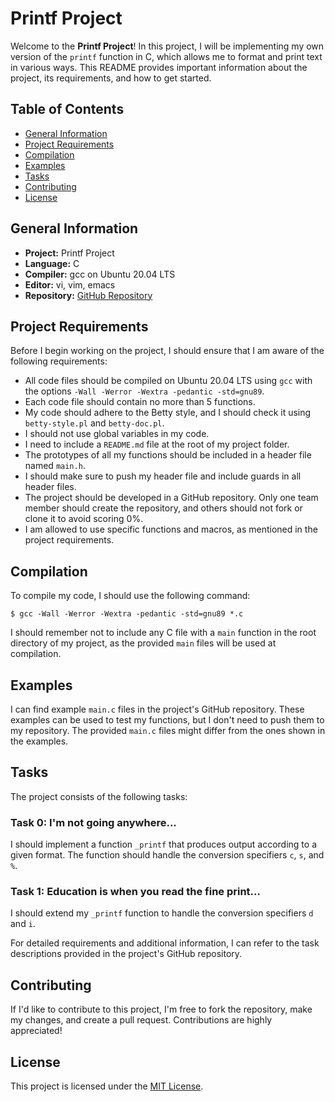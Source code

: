 # Printf Project

Welcome to the **Printf Project**! In this project, I will be implementing my own version of the `printf` function in C, which allows me to format and print text in various ways. This README provides important information about the project, its requirements, and how to get started.

## Table of Contents
- [General Information](#general-information)
- [Project Requirements](#project-requirements)
- [Compilation](#compilation)
- [Examples](#examples)
- [Tasks](#tasks)
- [Contributing](#contributing)
- [License](#license)

## General Information
- **Project:** Printf Project
- **Language:** C
- **Compiler:** gcc on Ubuntu 20.04 LTS
- **Editor:** vi, vim, emacs
- **Repository:** [GitHub Repository](https://github.com/your-username/printf)

## Project Requirements
Before I begin working on the project, I should ensure that I am aware of the following requirements:

- All code files should be compiled on Ubuntu 20.04 LTS using `gcc` with the options `-Wall -Werror -Wextra -pedantic -std=gnu89`.
- Each code file should contain no more than 5 functions.
- My code should adhere to the Betty style, and I should check it using `betty-style.pl` and `betty-doc.pl`.
- I should not use global variables in my code.
- I need to include a `README.md` file at the root of my project folder.
- The prototypes of all my functions should be included in a header file named `main.h`.
- I should make sure to push my header file and include guards in all header files.
- The project should be developed in a GitHub repository. Only one team member should create the repository, and others should not fork or clone it to avoid scoring 0%.
- I am allowed to use specific functions and macros, as mentioned in the project requirements.

## Compilation
To compile my code, I should use the following command:

`$ gcc -Wall -Werror -Wextra -pedantic -std=gnu89 *.c`


I should remember not to include any C file with a `main` function in the root directory of my project, as the provided `main` files will be used at compilation.

## Examples
I can find example `main.c` files in the project's GitHub repository. These examples can be used to test my functions, but I don't need to push them to my repository. The provided `main.c` files might differ from the ones shown in the examples.

## Tasks
The project consists of the following tasks:

### Task 0: I'm not going anywhere...
I should implement a function `_printf` that produces output according to a given format. The function should handle the conversion specifiers `c`, `s`, and `%`.

### Task 1: Education is when you read the fine print...
I should extend my `_printf` function to handle the conversion specifiers `d` and `i`.

For detailed requirements and additional information, I can refer to the task descriptions provided in the project's GitHub repository.

## Contributing
If I'd like to contribute to this project, I'm free to fork the repository, make my changes, and create a pull request. Contributions are highly appreciated!

## License
This project is licensed under the [MIT License](LICENSE).

